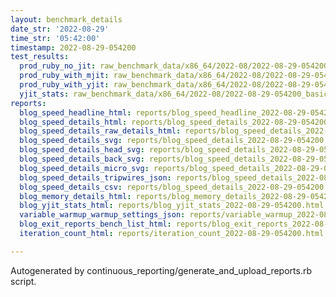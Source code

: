 ```yaml
---
layout: benchmark_details
date_str: '2022-08-29'
time_str: '05:42:00'
timestamp: 2022-08-29-054200
test_results:
  prod_ruby_no_jit: raw_benchmark_data/x86_64/2022-08/2022-08-29-054200_basic_benchmark_prod_ruby_no_jit.json
  prod_ruby_with_mjit: raw_benchmark_data/x86_64/2022-08/2022-08-29-054200_basic_benchmark_prod_ruby_with_mjit.json
  prod_ruby_with_yjit: raw_benchmark_data/x86_64/2022-08/2022-08-29-054200_basic_benchmark_prod_ruby_with_yjit.json
  yjit_stats: raw_benchmark_data/x86_64/2022-08/2022-08-29-054200_basic_benchmark_yjit_stats.json
reports:
  blog_speed_headline_html: reports/blog_speed_headline_2022-08-29-054200.html
  blog_speed_details_html: reports/blog_speed_details_2022-08-29-054200.html
  blog_speed_details_raw_details_html: reports/blog_speed_details_2022-08-29-054200.raw_details.html
  blog_speed_details_svg: reports/blog_speed_details_2022-08-29-054200.svg
  blog_speed_details_head_svg: reports/blog_speed_details_2022-08-29-054200.head.svg
  blog_speed_details_back_svg: reports/blog_speed_details_2022-08-29-054200.back.svg
  blog_speed_details_micro_svg: reports/blog_speed_details_2022-08-29-054200.micro.svg
  blog_speed_details_tripwires_json: reports/blog_speed_details_2022-08-29-054200.tripwires.json
  blog_speed_details_csv: reports/blog_speed_details_2022-08-29-054200.csv
  blog_memory_details_html: reports/blog_memory_details_2022-08-29-054200.html
  blog_yjit_stats_html: reports/blog_yjit_stats_2022-08-29-054200.html
  variable_warmup_warmup_settings_json: reports/variable_warmup_2022-08-29-054200.warmup_settings.json
  blog_exit_reports_bench_list_html: reports/blog_exit_reports_2022-08-29-054200.bench_list.html
  iteration_count_html: reports/iteration_count_2022-08-29-054200.html

---
```

Autogenerated by continuous_reporting/generate_and_upload_reports.rb script.
